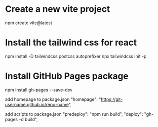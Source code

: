 # Create a new vite project

npm create vite@latest

# Install the tailwind css for react

npm install -D tailwindcss postcss autoprefixer
npx tailwindcss init -p

# Install GitHub Pages package

npm install gh-pages --save-dev

add homepage to package.json
"homepage": "https://git-username.github.io/repo-name",

add scripts to package.json
"predeploy": "npm run build",
"deploy": "gh-pages -d build",
